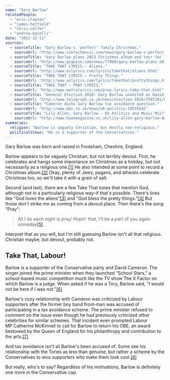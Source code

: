 ```yaml
---
name: "Gary Barlow"
relatedPeople:
  - "eric-clapton"
  - "james-hetfield"
  - "chris-colfer"
  - "andrea-bocelli"
date: "2012-12-11"
sources:
  - sourceTitle: "Gary Barlow's 'perfect' family Christmas."
    sourceUrl: "http://www.contactmusic.com/news/gary-barlow-s-perfect-family-christmas_3394404"
  - sourceTitle: "Gary Barlow plans 2013 Christmas album and tour for Take That."
    sourceUrl: "http://www.gigwise.com/news/77960/gary-barlow-plans-2013-christmas-album-and-tour-for-take-that"
  - sourceTitle: "TAKE THAT LYRICS – Aliens."
    sourceUrl: "http://www.azlyrics.com/lyrics/takethat/aliens.html"
  - sourceTitle: "TAKE THAT LYRICS – Pretty Things."
    sourceUrl: "http://www.azlyrics.com/lyrics/takethat/prettythings.html"
  - sourceTitle: "TAKE THAT – PRAY LYRICS."
    sourceUrl: "http://www.metrolyrics.com/pray-lyrics-take-that.html"
  - sourceTitle: "General Election 2010: Gary Barlow unveiled as David Cameron backer."
    sourceUrl: "http://www.telegraph.co.uk/news/election-2010/7597261/General-Election-2010-Gary-Barlow-unveiled-as-David-Cameron-backer.html"
  - sourceTitle: "Cameron ducks Gary Barlow tax avoidance question."
    sourceUrl: "http://www.bbc.co.uk/news/uk-politics-18535642"
  - sourceTitle: "Lily Allen, Gary Barlow – Do Politics and Music Mix?"
    sourceUrl: "http://www.hazemagazine.co.uk/lily-allen-gary-barlow-do-politics-and-music-mix"
summaries:
  religion: "Barlow is vaguely Christian, but mostly non-religious."
  politicalViews: "He is a supporter of the Conservatives."
---
```


Gary Barlow was born and raised in Frodsham, Cheshire, England.

Barlow appears to be vaguely Christian, but not terribly devout. First, he celebrates and hangs some importance on Christmas as a holiday, but not necessarily as a religious one.<a class="source-citation" href="#http%3A%2F%2Fwww.contactmusic.com%2Fnews%2Fgary-barlow-s-perfect-family-christmas_3394404" title="Gary Barlow&apos;s &apos;perfect&apos; family Christmas.">[1]</a> He also intended at some point to record a Christmas album.<a class="source-citation" href="#http%3A%2F%2Fwww.gigwise.com%2Fnews%2F77960%2Fgary-barlow-plans-2013-christmas-album-and-tour-for-take-that" title="Gary Barlow plans 2013 Christmas album and tour for Take That.">[2]</a> Okay, plenty of Jews, pagans, and atheists celebrate Christmas too, so we'll take it with a grain of salt.

Second (and last), there are a few Take That tunes that mention God, although not in a particularly religious way–if that's possible. There's lines like "God loves the aliens"<a class="source-citation" href="#http%3A%2F%2Fwww.azlyrics.com%2Flyrics%2Ftakethat%2Faliens.html" title="TAKE THAT LYRICS – Aliens.">[3]</a> and "God bless the pretty things."<a class="source-citation" href="#http%3A%2F%2Fwww.azlyrics.com%2Flyrics%2Ftakethat%2Fprettythings.html" title="TAKE THAT LYRICS – Pretty Things.">[4]</a> But those don't strike me as coming from a devout place. Then there's the song "Pray":

>All I do each night is pray/ Hopin' that, I'll be a part of you again someday<a class="source-citation" href="#http%3A%2F%2Fwww.metrolyrics.com%2Fpray-lyrics-take-that.html" title="TAKE THAT – PRAY LYRICS.">[5]</a>

Interpret that as you will, but I'm still guessing Barlow isn't all that religious. Christian maybe, but devout, probably not.


## Take That, Labour!

Barlow is a supporter of the Conservative party and David Cameron. The singer joined the prime minister when they launched "School Stars," a school-based music competition much like the TV show The X Factor on which Barlow is a judge. When asked if he was a Tory, Barlow said, "I would not be here if I was not."<a class="source-citation" href="#http%3A%2F%2Fwww.telegraph.co.uk%2Fnews%2Felection-2010%2F7597261%2FGeneral-Election-2010-Gary-Barlow-unveiled-as-David-Cameron-backer.html" title="General Election 2010: Gary Barlow unveiled as David Cameron backer.">[6]</a>

Barlow's cozy relationship with Cameron was criticized by Labour supporters after the former boy band front-man was accused of participating in a tax avoidance scheme. The prime minister refused to comment on the issue even though he had previously criticized other celebrities for similar schemes. That incident even prompted Labour MP Catherine McKinnell to call for Barlow to return his OBE, an award bestowed by the Queen of England for his philanthropy and contribution to the arts.<a class="source-citation" href="#http%3A%2F%2Fwww.bbc.co.uk%2Fnews%2Fuk-politics-18535642" title="Cameron ducks Gary Barlow tax avoidance question.">[7]</a>

And tax avoidance isn't all Barlow's been accused of. Some see his relationship with the Tories as less than genuine, but rather a scheme by the Conservatives to woo supporters who make them look cool.<a class="source-citation" href="#http%3A%2F%2Fwww.hazemagazine.co.uk%2Flily-allen-gary-barlow-do-politics-and-music-mix" title="Lily Allen, Gary Barlow – Do Politics and Music Mix?">[8]</a>

But really, who's to say? Regardless of his motivations, Barlow is definitely one more in the Conservative cap.